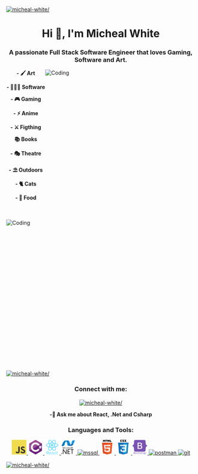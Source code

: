 <a href="https://linkedin.com/in/micheal-white/" target="blank"><img align="center" src="https://www.gifcen.com/wp-content/uploads/2022/07/discord-banner-gif-5.gif" alt="micheal-white/" height="300" width="1100" /></a>
  <h1 align="center">Hi 👋, I'm Micheal White</h1>
<h3 align="center">A passionate Full Stack Software Engineer that loves Gaming, Software and Art.</h3>

<img align="right" alt="Coding" width="400" height="400"  src="https://images-wixmp-ed30a86b8c4ca887773594c2.wixmp.com/f/4d94eabf-4257-437f-a08d-5ee63b69705f/ddcioik-9618a2de-96d7-49c6-aac8-fd553a394610.gif?token=eyJ0eXAiOiJKV1QiLCJhbGciOiJIUzI1NiJ9.eyJzdWIiOiJ1cm46YXBwOjdlMGQxODg5ODIyNjQzNzNhNWYwZDQxNWVhMGQyNmUwIiwiaXNzIjoidXJuOmFwcDo3ZTBkMTg4OTgyMjY0MzczYTVmMGQ0MTVlYTBkMjZlMCIsIm9iaiI6W1t7InBhdGgiOiJcL2ZcLzRkOTRlYWJmLTQyNTctNDM3Zi1hMDhkLTVlZTYzYjY5NzA1ZlwvZGRjaW9pay05NjE4YTJkZS05NmQ3LTQ5YzYtYWFjOC1mZDU1M2EzOTQ2MTAuZ2lmIn1dXSwiYXVkIjpbInVybjpzZXJ2aWNlOmZpbGUuZG93bmxvYWQiXX0.BqQpYsasxUa-ThxP_JLwhN5F_TtS8hU_ldviQrzvdsY">
<img align="left" alt="Coding" width="400" height="400"  src="https://images-wixmp-ed30a86b8c4ca887773594c2.wixmp.com/f/4d94eabf-4257-437f-a08d-5ee63b69705f/ddflflu-94d7a295-5b59-4e3a-bd3d-990ebe030f6f.gif?token=eyJ0eXAiOiJKV1QiLCJhbGciOiJIUzI1NiJ9.eyJzdWIiOiJ1cm46YXBwOjdlMGQxODg5ODIyNjQzNzNhNWYwZDQxNWVhMGQyNmUwIiwiaXNzIjoidXJuOmFwcDo3ZTBkMTg4OTgyMjY0MzczYTVmMGQ0MTVlYTBkMjZlMCIsIm9iaiI6W1t7InBhdGgiOiJcL2ZcLzRkOTRlYWJmLTQyNTctNDM3Zi1hMDhkLTVlZTYzYjY5NzA1ZlwvZGRmbGZsdS05NGQ3YTI5NS01YjU5LTRlM2EtYmQzZC05OTBlYmUwMzBmNmYuZ2lmIn1dXSwiYXVkIjpbInVybjpzZXJ2aWNlOmZpbGUuZG93bmxvYWQiXX0.bKUiop6lp3qsk41hwf42hqL2--exOGpRmHlpE6eWg6k">
<p align="center">  <strong>- 🖌️ Art </strong></p>
<p align="center">  <strong>- 🧑🏿‍💻 Software </strong></p>
<p align="center">  <strong>- 🎮 Gaming  </strong></p>
<p align="center">  <strong>- ⚡  Anime  </strong></p>
<p align="center">  <strong>- ⚔️ Figthing </strong></p>
<p align="center">  <strong>  📚 Books </strong></p>
<p align="center">  <strong>- 🎭 Theatre  </strong></p>
<p align="center">  <strong>- ⛱️ Outdoors  </strong></p>
<p align="center">  <strong>- 🐈 Cats </strong></p>
<p align="center">  <strong>- 🥡 Food </strong></p>

<a href="https://linkedin.com/in/micheal-white/" target="blank"><img align="center" src="https://resi.ze-robot.com/dl/le/let's-go-home-by-seerlight-2560%C3%971440.jpg" alt="micheal-white/" height="10" width="1100" /></a>

<h3 align="center">Connect with me:</h3>
<p align="center">
<a href="https://linkedin.com/in/micheal-white/" target="blank"><img align="center" src="https://raw.githubusercontent.com/rahuldkjain/github-profile-readme-generator/master/src/images/icons/Social/linked-in-alt.svg" alt="micheal-white/" height="30" width="40" /></a>
  
</p>
<p align="center">  <strong>-💬 Ask me about React, .Net and Csharp </strong></p>
<h3 align="center">Languages and Tools:</h3>
<p align="center"> 
  <a href="https://developer.mozilla.org/en-US/docs/Web/JavaScript" target="_blank" rel="noreferrer"> <img src="https://raw.githubusercontent.com/devicons/devicon/master/icons/javascript/javascript-original.svg" alt="javascript" width="40" height="40"/> </a> 
  <a href="https://www.w3schools.com/cs/" target="_blank" rel="noreferrer"> <img src="https://raw.githubusercontent.com/devicons/devicon/master/icons/csharp/csharp-original.svg" alt="csharp" width="40" height="40"/> </a> <a href="https://reactjs.org/" target="_blank" rel="noreferrer"> <img src="https://raw.githubusercontent.com/devicons/devicon/master/icons/react/react-original-wordmark.svg" alt="react" width="40" height="40"/> </a> <a href="https://dotnet.microsoft.com/" target="_blank" rel="noreferrer"> <img src="https://raw.githubusercontent.com/devicons/devicon/master/icons/dot-net/dot-net-original-wordmark.svg" alt="dotnet" width="40" height="40"/> </a> <a href="https://www.microsoft.com/en-us/sql-server" target="_blank" rel="noreferrer"> <img src="https://www.svgrepo.com/show/303229/microsoft-sql-server-logo.svg" alt="mssql" width="40" height="40"/> <a href="https://www.w3.org/html/" target="_blank" rel="noreferrer"> <img src="https://raw.githubusercontent.com/devicons/devicon/master/icons/html5/html5-original-wordmark.svg" alt="html5" width="40" height="40"/> </a> <a href="https://www.w3schools.com/css/" target="_blank" rel="noreferrer"> <img src="https://raw.githubusercontent.com/devicons/devicon/master/icons/css3/css3-original-wordmark.svg" alt="css3" width="40" height="40"/> </a>  <a href="https://getbootstrap.com" target="_blank" rel="noreferrer"> <img src="https://raw.githubusercontent.com/devicons/devicon/master/icons/bootstrap/bootstrap-plain-wordmark.svg" alt="bootstrap" width="40" height="40"/> </a> </a> <a href="https://postman.com" target="_blank" rel="noreferrer"> <img src="https://www.vectorlogo.zone/logos/getpostman/getpostman-icon.svg" alt="postman" width="40" height="40"/> </a> <a href="https://git-scm.com/" target="_blank" rel="noreferrer"> <img src="https://www.vectorlogo.zone/logos/git-scm/git-scm-icon.svg" alt="git" width="40" height="40"/> </a> 
</p>
 
<a href="https://linkedin.com/in/micheal-white/" target="blank"><img align="center" src="https://i.pinimg.com/originals/c0/f1/60/c0f160fe7d52699ff85e6e073227672e.gif" alt="micheal-white/" height="200" width="1100" /></a>
